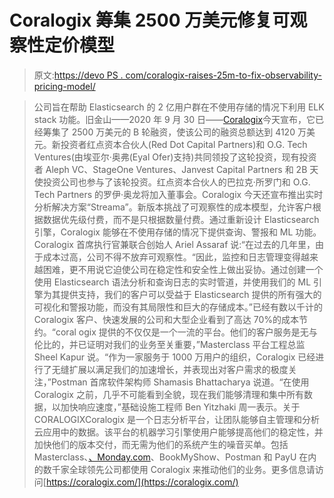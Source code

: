 # Coralogix 筹集 2500 万美元修复可观察性定价模型

> 原文:[https://devo PS . com/coralogix-raises-25m-to-fix-observability-pricing-model/](https://devops.com/coralogix-raises-25m-to-fix-observability-pricing-model/)

> 公司旨在帮助 Elasticsearch 的 2 亿用户群在不使用存储的情况下利用 ELK stack 功能。旧金山——2020 年 9 月 30 日——[Coralogix](https://coralogix.com/)今天宣布，它已经筹集了 2500 万美元的 B 轮融资，使该公司的融资总额达到 4120 万美元。新投资者红点资本合伙人(Red Dot Capital Partners)和 O.G. Tech Ventures(由埃亚尔·奥弗(Eyal Ofer)支持)共同领投了这轮投资，现有投资者 Aleph VC、StageOne Ventures、Janvest Capital Partners 和 2B 天使投资公司也参与了该轮投资。红点资本合伙人的巴拉克·所罗门和 O.G. Tech Partners 的罗伊·奥龙将加入董事会。Coralogix 今天还宣布推出实时分析解决方案“Streama”。新版本挑战了可观察性的成本模型，允许客户根据数据优先级付费，而不是只根据数量付费。通过重新设计 Elasticsearch 引擎，Coralogix 能够在不使用存储的情况下提供查询、警报和 ML 功能。Coralogix 首席执行官兼联合创始人 Ariel Assaraf 说:“在过去的几年里，由于成本过高，公司不得不放弃可观察性。“因此，监控和日志管理变得越来越困难，更不用说它迫使公司在稳定性和安全性上做出妥协。通过创建一个使用 Elasticsearch 语法分析和查询日志的实时管道，并使用我们的 ML 引擎为其提供支持，我们的客户可以受益于 Elasticsearch 提供的所有强大的可视化和警报功能，而没有其局限性和巨大的存储成本。”已经有数以千计的 Coralogix 客户、快速发展的公司和大型企业看到了高达 70%的成本节约。“coral ogix 提供的不仅仅是一个一流的平台。他们的客户服务是无与伦比的，并已证明对我们的业务至关重要，”Masterclass 平台工程总监 Sheel Kapur 说。“作为一家服务于 1000 万用户的组织，Coralogix 已经进行了无缝扩展以满足我们的加速增长，并表现出对客户需求的极度关注，”Postman 首席软件架构师 Shamasis Bhattacharya 说道。“在使用 Coralogix 之前，几乎不可能看到全貌，现在我们能够清理和集中所有数据，以加快响应速度，”基础设施工程师 Ben Yitzhaki 周一表示。关于 CORALOGIXCoralogix 是一个日志分析平台，让团队能够自主管理和分析云应用中的数据。该平台的机器学习引擎使用户能够提高他们的稳定性，并加快他们的版本交付，而无需为他们的系统产生的噪音买单。包括 Masterclass、[、Monday.com](http://monday.com/)、BookMyShow、Postman 和 PayU 在内的数千家全球领先公司都使用 Coralogix 来推动他们的业务。更多信息请访问[https://coralogix.com/](https://coralogix.com/)
